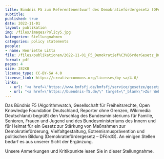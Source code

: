 ```yaml
---
title: Bündnis F5 zum Referentenentwurf des Demokratiefördergesetz (DFördG)
subtitle: 
published: true
date: 2022-11-01
layout: publikation
img: /files/images/Policy5.jpg
kategorien: Stellungnahmen
categories: policy statements
people:
- name: Henriette Litta
file: /files/publikationen/2022-11-01_F5_Demokratief%C3%B6rderGesetz_Bund_Stellungnahme.pdf?raw=true
format: pdf
pages: 4
size: 282KB
license_type: CC-BY-SA 4.0
license_link: https://creativecommons.org/licenses/by-sa/4.0/
links: 
  - url: "<a href=\"https://www.bmfsfj.de/bmfsfj/service/gesetze/gesetz-zur-staerkung-von-massnahmen-zur-demokratiefoerderung-vielfaltgestaltung-extremismuspraevention-und-politischen-bildung-demokratiefoerdergesetz--207726\" target=\"_blank\">Zum Gesetzgebungsverfahren</a>"
  - url: "<a href=\"https://buendnis-f5.de/\" target=\"_blank\">Zur Website des Bündnis F5</a>"
---
```


Das Bündnis F5 (Algorithmwatch, Gesellschaft für Freiheitsrechte, Open Knowledge Foundation Deutschland, Reporter ohne Grenzen, Wikimedia Deutschland) begrüßt den Vorschlag des Bundesministeriums für Familie, Senioren, Frauen und Jugend und des Bundesministeriums des Innern und für Heimat für ein Gesetz zur Stärkung von Maßnahmen zur Demokratieförderung, Vielfaltgestaltung, Extremismusprävention und politischen Bildung (Demokratiefördergesetz – DFördG).
An einigen Stellen bedarf es aus unserer Sicht der Ergänzung. 

Unsere Anmerkungen und Kritikpunkte lesen Sie in dieser Stellungnahme. 
 
